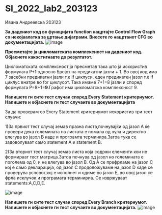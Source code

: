 # SI_2022_lab2_203123
Ивана Андреевска 203123

**За дадениот код во функцијата function нацртајте Control Flow Graph со некојаалатка за цртање дијаграми. Внесете го нацртанот CFG во документацијата.**
![image](https://user-images.githubusercontent.com/81651385/171909073-c631c4fc-ed26-46de-9677-705f2606739c.png)


**Пресметајте ја цикломатската комплексност на дадениот код. Објаснете какостигнавте до резултатот.**

Цикломатската комплексност ја пресметав така што ја искористив формулата P+1 односно Бројот на предикатни јазли + 1. Во овој код има 7 засебни предикатни јазли т.е if циклуси, еден предикатен јазол т.е if циклус внатре во for циклусот. Така имаме 7+1=8 јазли и според формулата P=8+1=**9**.Графот има цикломатска комплексност 9.

**Напишете ги сите тест случаи според Every Statement критериумот. Напишете и објаснете ги тест случаите во документацијата**

За да проверам со Еvery Statement критериумот искористив три тест слуачи:

1)За првиот тест случај земав празна листа,почнувајќи од јазол А ќе провери дека големината на листата е помала од нула и директно влегува во јазол B каде и програмта 
терминира.Затоа тука се задоволуваат само statement A и statement B.

2)За вториот тест случај земав листа која содржи елементи кои не формираат тест матрица.Затоа почнува од јазол но големината е поголема од 0, и не влегува во јазол B. Од А се префрламе на јазол C кој е само декларација, од јазол C продоложуваме на јазол D каде се проверува условот,кој е исполнет и одиме во јазол E, во овој јазол се фрла исклучок и програмата терминириа. Се извржуваат statements:A,C,D,E.

![image](https://user-images.githubusercontent.com/81651385/171915002-4f23fe4a-d85b-4421-b909-fdfc2f3af295.png)



**Напишете ги сите тест случаи според Every Branch критериумот. Напишете и објаснете ги тест случаите во документацијата.**
![image](https://user-images.githubusercontent.com/81651385/171915346-fc67c560-74ed-4883-b5cf-6932daf866fc.png)

